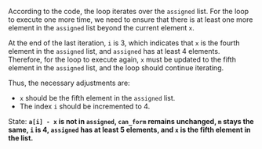 According to the code, the loop iterates over the `assigned` list. For the loop to execute one more time, we need to ensure that there is at least one more element in the `assigned` list beyond the current element `x`.

At the end of the last iteration, `i` is 3, which indicates that `x` is the fourth element in the `assigned` list, and `assigned` has at least 4 elements. Therefore, for the loop to execute again, `x` must be updated to the fifth element in the `assigned` list, and the loop should continue iterating.

Thus, the necessary adjustments are:
- `x` should be the fifth element in the `assigned` list.
- The index `i` should be incremented to 4.

State: **`a[i] - x` is not in `assigned`, `can_form` remains unchanged, `m` stays the same, `i` is 4, `assigned` has at least 5 elements, and `x` is the fifth element in the list.**